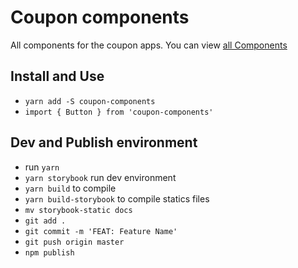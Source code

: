 # Coupon components
All components for the coupon apps.
You can view [all Components](https://silverhill.github.io/coupon-components)

## Install and Use
  * `yarn add -S coupon-components`
  * ``` import { Button } from 'coupon-components' ```

## Dev and Publish environment
* run `yarn`
* `yarn storybook` run dev environment
* `yarn build` to compile
* `yarn build-storybook` to compile statics files
* `mv storybook-static docs`
* `git add .`
* `git commit -m 'FEAT: Feature Name'`
* `git push origin master`
* `npm publish`
